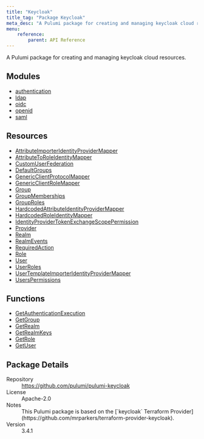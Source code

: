 ```yaml
---
title: "Keycloak"
title_tag: "Package Keycloak"
meta_desc: "A Pulumi package for creating and managing keycloak cloud resources."
menu:
    reference:
        parent: API Reference
---
```


<!-- WARNING: this file was generated by Pulumi Docs Generator. -->
<!-- Do not edit by hand unless you're certain you know what you are doing! -->

A Pulumi package for creating and managing keycloak cloud resources.

<h2 id="modules">Modules</h2>
<ul class="api">
    <li><a href="authentication/" title="authentication"><span class="symbol module"></span>authentication</a></li>
    <li><a href="ldap/" title="ldap"><span class="symbol module"></span>ldap</a></li>
    <li><a href="oidc/" title="oidc"><span class="symbol module"></span>oidc</a></li>
    <li><a href="openid/" title="openid"><span class="symbol module"></span>openid</a></li>
    <li><a href="saml/" title="saml"><span class="symbol module"></span>saml</a></li>
</ul>

<h2 id="resources">Resources</h2>
<ul class="api">
    <li><a href="attributeimporteridentityprovidermapper" title="AttributeImporterIdentityProviderMapper"><span class="symbol resource"></span>AttributeImporterIdentityProviderMapper</a></li>
    <li><a href="attributetoroleidentitymapper" title="AttributeToRoleIdentityMapper"><span class="symbol resource"></span>AttributeToRoleIdentityMapper</a></li>
    <li><a href="customuserfederation" title="CustomUserFederation"><span class="symbol resource"></span>CustomUserFederation</a></li>
    <li><a href="defaultgroups" title="DefaultGroups"><span class="symbol resource"></span>DefaultGroups</a></li>
    <li><a href="genericclientprotocolmapper" title="GenericClientProtocolMapper"><span class="symbol resource"></span>GenericClientProtocolMapper</a></li>
    <li><a href="genericclientrolemapper" title="GenericClientRoleMapper"><span class="symbol resource"></span>GenericClientRoleMapper</a></li>
    <li><a href="group" title="Group"><span class="symbol resource"></span>Group</a></li>
    <li><a href="groupmemberships" title="GroupMemberships"><span class="symbol resource"></span>GroupMemberships</a></li>
    <li><a href="grouproles" title="GroupRoles"><span class="symbol resource"></span>GroupRoles</a></li>
    <li><a href="hardcodedattributeidentityprovidermapper" title="HardcodedAttributeIdentityProviderMapper"><span class="symbol resource"></span>HardcodedAttributeIdentityProviderMapper</a></li>
    <li><a href="hardcodedroleidentitymapper" title="HardcodedRoleIdentityMapper"><span class="symbol resource"></span>HardcodedRoleIdentityMapper</a></li>
    <li><a href="identityprovidertokenexchangescopepermission" title="IdentityProviderTokenExchangeScopePermission"><span class="symbol resource"></span>IdentityProviderTokenExchangeScopePermission</a></li>
    <li><a href="provider" title="Provider"><span class="symbol resource"></span>Provider</a></li>
    <li><a href="realm" title="Realm"><span class="symbol resource"></span>Realm</a></li>
    <li><a href="realmevents" title="RealmEvents"><span class="symbol resource"></span>RealmEvents</a></li>
    <li><a href="requiredaction" title="RequiredAction"><span class="symbol resource"></span>RequiredAction</a></li>
    <li><a href="role" title="Role"><span class="symbol resource"></span>Role</a></li>
    <li><a href="user" title="User"><span class="symbol resource"></span>User</a></li>
    <li><a href="userroles" title="UserRoles"><span class="symbol resource"></span>UserRoles</a></li>
    <li><a href="usertemplateimporteridentityprovidermapper" title="UserTemplateImporterIdentityProviderMapper"><span class="symbol resource"></span>UserTemplateImporterIdentityProviderMapper</a></li>
    <li><a href="userspermissions" title="UsersPermissions"><span class="symbol resource"></span>UsersPermissions</a></li>
</ul>

<h2 id="functions">Functions</h2>
<ul class="api">
    <li><a href="getauthenticationexecution" title="GetAuthenticationExecution"><span class="symbol function"></span>GetAuthenticationExecution</a></li>
    <li><a href="getgroup" title="GetGroup"><span class="symbol function"></span>GetGroup</a></li>
    <li><a href="getrealm" title="GetRealm"><span class="symbol function"></span>GetRealm</a></li>
    <li><a href="getrealmkeys" title="GetRealmKeys"><span class="symbol function"></span>GetRealmKeys</a></li>
    <li><a href="getrole" title="GetRole"><span class="symbol function"></span>GetRole</a></li>
    <li><a href="getuser" title="GetUser"><span class="symbol function"></span>GetUser</a></li>
</ul>

<h2 id="package-details">Package Details</h2>
<dl class="package-details">
	<dt>Repository</dt>
	<dd><a href="https://github.com/pulumi/pulumi-keycloak">https://github.com/pulumi/pulumi-keycloak</a></dd>
	<dt>License</dt>
	<dd>Apache-2.0</dd>
	<dt>Notes</dt>
	<dd>This Pulumi package is based on the [`keycloak` Terraform Provider](https://github.com/mrparkers/terraform-provider-keycloak).</dd>
	<dt>Version</dt>
	<dd>3.4.1</dd>
</dl>

